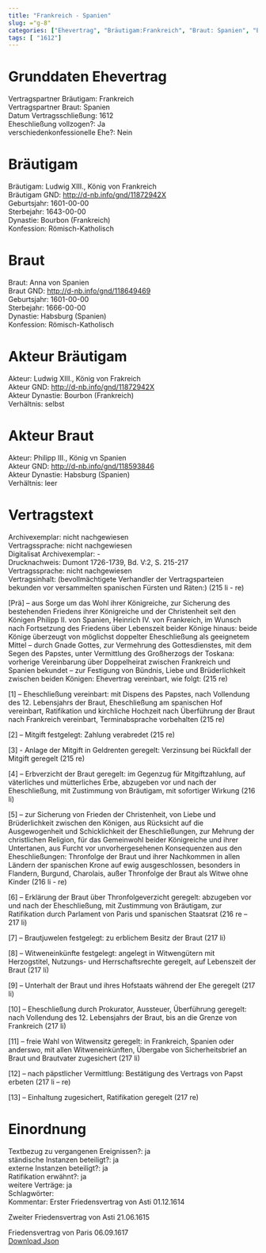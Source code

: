 ```yaml
---
title: "Frankreich - Spanien"
slug: ="g-8"
categories: ["Ehevertrag", "Bräutigam:Frankreich", "Braut: Spanien", "Eheschließung vollzogen?:Ja", "verschiedenkonfessionelle Ehe?:Nein", "Dynastie Bräutigam:Bourbon (Frankreich)", "Akteur Bräutigam:Ludwig XIII., König von Frakreich", "Akteur Braut:Philipp III., König vn Spanien", "Textbezug?:ja", "Ständisch?:ja", "Ratifikation?:ja", "Sonstiges?:ja", "Bräutigam:Frankreich", "Braut: Spanien"]
tags: [ "1612"]
---
```

<!--more-->

# Grunddaten Ehevertrag

Vertragspartner Bräutigam: Frankreich<br>
Vertragspartner Braut: Spanien<br>
Datum Vertragsschließung: 1612<br>
Eheschließung vollzogen?: Ja<br>
verschiedenkonfessionelle Ehe?: Nein<br>
# Bräutigam

Bräutigam: Ludwig XIII., König von Frankreich<br>
Bräutigam GND: http://d-nb.info/gnd/11872942X<br>
Geburtsjahr: 1601-00-00<br>
Sterbejahr: 1643-00-00<br>
Dynastie: Bourbon (Frankreich)<br>
Konfession: Römisch-Katholisch<br>
# Braut

Braut: Anna von Spanien<br>
Braut GND: http://d-nb.info/gnd/118649469<br>
Geburtsjahr: 1601-00-00<br>
Sterbejahr: 1666-00-00<br>
Dynastie: Habsburg (Spanien)<br>
Konfession: Römisch-Katholisch<br>
# Akteur Bräutigam

Akteur: Ludwig XIII., König von Frakreich<br>
Akteur GND: http://d-nb.info/gnd/11872942X<br>
Akteur Dynastie: Bourbon (Frankreich)<br>
Verhältnis: selbst<br>
# Akteur Braut

Akteur: Philipp III., König vn Spanien<br>
Akteur GND: http://d-nb.info/gnd/118593846<br>
Akteur Dynastie: Habsburg (Spanien)<br>
Verhältnis: leer<br>
# Vertragstext

Archivexemplar: nicht nachgewiesen<br>
Vertragssprache: nicht nachgewiesen<br>
Digitalisat Archivexemplar: -<br>
Drucknachweis: Dumont 1726-1739, Bd. V:2, S. 215-217<br>
Vertragssprache: nicht nachgewiesen<br>
Vertragsinhalt: (bevollmächtigete Verhandler der Vertragsparteien bekunden vor versammelten spanischen Fürsten und Räten:) (215 li - re)

[Prä] – aus Sorge um das Wohl ihrer Königreiche, zur Sicherung des bestehenden Friedens ihrer Königreiche und der Christenheit seit den Königen Philipp II. von Spanien, Heinrich IV. von Frankreich, im Wunsch nach Fortsetzung des Friedens über Lebenszeit beider Könige hinaus: beide Könige überzeugt von möglichst doppelter Eheschließung als geeignetem Mittel – durch Gnade Gottes, zur Vermehrung des Gottesdienstes, mit dem Segen des Papstes, unter Vermittlung des Großherzogs der Toskana: vorherige Vereinbarung über Doppelheirat zwischen Frankreich und Spanien bekundet – zur Festigung von Bündnis, Liebe und Brüderlichkeit zwischen beiden Königen: Ehevertrag vereinbart, wie folgt: (215 re)

[1] – Eheschließung vereinbart: mit Dispens des Papstes, nach Vollendung des 12. Lebensjahrs der Braut, Eheschließung am spanischen Hof vereinbart, Ratifikation und kirchliche Hochzeit nach Überführung der Braut nach Frankreich vereinbart, Terminabsprache vorbehalten (215 re)

[2] – Mitgift festgelegt: Zahlung verabredet (215 re)

[3] - Anlage der Mitgift in Geldrenten geregelt: Verzinsung bei Rückfall der Mitgift geregelt (215 re)

[4] – Erbverzicht der Braut geregelt: im Gegenzug für Mitgiftzahlung, auf väterliches und mütterliches Erbe, abzugeben vor und nach der Eheschließung, mit Zustimmung von Bräutigam, mit sofortiger Wirkung (216 li)

[5] – zur Sicherung von Frieden der Christenheit, von Liebe und Brüderlichkeit zwischen den Königen, aus Rücksicht auf die Ausgewogenheit und Schicklichkeit der Eheschließungen, zur Mehrung der christlichen Religion, für das Gemeinwohl beider Königreiche und ihrer Untertanen, aus Furcht vor unvorhergesehenen Konsequenzen aus den Eheschließungen: Thronfolge der Braut und ihrer Nachkommen in allen Ländern der spanischen Krone auf ewig ausgeschlossen, besonders in Flandern, Burgund, Charolais, außer Thronfolge der Braut als Witwe ohne Kinder (216 li - re)

[6] – Erklärung der Braut über Thronfolgeverzicht geregelt: abzugeben vor und nach der Eheschließung, mit Zustimmung von Bräutigam, zur Ratifikation durch Parlament von Paris und spanischen Staatsrat (216 re – 217 li)

[7] – Brautjuwelen festgelegt: zu erblichem Besitz der Braut (217 li)

[8] – Witweneinkünfte festgelegt: angelegt in Witwengütern mit Herzogstitel, Nutzungs- und Herrschaftsrechte geregelt, auf Lebenszeit der Braut (217 li)

[9] – Unterhalt der Braut und ihres Hofstaats während der Ehe geregelt (217 li)

[10] – Eheschließung durch Prokurator, Aussteuer, Überführung geregelt: nach Vollendung des 12. Lebensjahrs der Braut, bis an die Grenze von Frankreich (217 li)

[11] – freie Wahl von Witwensitz geregelt: in Frankreich, Spanien oder anderswo, mit allen Witweneinkünften, Übergabe von Sicherheitsbrief an Braut und Brautvater zugesichert (217 li)

[12] – nach päpstlicher Vermittlung: Bestätigung des Vertrags von Papst erbeten (217 li – re)

[13] – Einhaltung zugesichert, Ratifikation geregelt (217 re)
<br>
# Einordnung

Textbezug zu vergangenen Ereignissen?: ja<br>
ständische Instanzen beteiligt?: ja<br>
externe Instanzen beteiligt?: ja<br>
Ratifikation erwähnt?: ja<br>
weitere Verträge: ja<br>
Schlagwörter: <br>
Kommentar: Erster Friedensvertrag von Asti 01.12.1614

 Zweiter Friedensvertrag von Asti 21.06.1615

 Friedensvertrag von Paris 06.09.1617<br>
[Download Json](/vertraege/vertrag-8.json)